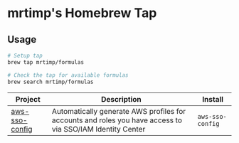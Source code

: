 # mrtimp's Homebrew Tap
 
## Usage

```bash
# Setup tap
brew tap mrtimp/formulas

# Check the tap for available formulas
brew search mrtimp/formulas
```

| Project                                                    | Description                                                                     | Install           |
|------------------------------------------------------------| ------------------------------------------------------------------------------- |-------------------|
| [aws-sso-config](https://github.com/mrtimp/aws-sso-config) | Automatically generate AWS profiles for accounts and roles you have access to via SSO/IAM Identity Center | `aws-sso-config`  |

